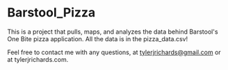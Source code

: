 # Barstool_Pizza

This is a project that pulls, maps, and analyzes the data behind Barstool's One Bite pizza application. All the data is in the pizza_data.csv!

Feel free to contact me with any questions, at tylerjrichards@gmail.com or at tylerjrichards.com. 